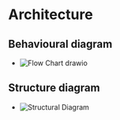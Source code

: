 # Architecture

## Behavioural diagram 
* ![Flow Chart drawio](https://user-images.githubusercontent.com/98866279/153229407-481a5246-1749-4f74-84cf-ad9ba73c3f21.png)

## Structure diagram
* ![Structural Diagram](https://user-images.githubusercontent.com/98866279/153231387-ea6ef964-1725-4a6f-a6c3-b1c3b6c29d96.png)
